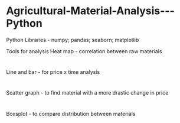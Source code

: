 # Agricultural-Material-Analysis---Python

Python Libraries - numpy; pandas; seaborn; matplotlib

Tools for analysis
Heat map - correlation between raw materials
#
Line and bar - for price x time analysis
#
Scatter graph - to find material with a more drastic change in price
#
Boxsplot - to compare distribution between materials

